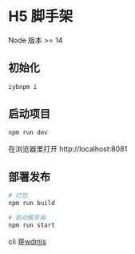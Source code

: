 # H5 脚手架

Node 版本 >= 14

## 初始化

```bash
iybnpm i
```

## 启动项目

```bash
npm run dev
```

在浏览器里打开 http://localhost:8081 

## 部署发布

```bash
# 打包
npm run build

# 启动服务端
npm run start
```

cli 是[wdmjs](https://static.iyb.tm/web/lib/webDocs/wdm/index.html#/docs/tutorials/getting-started)
